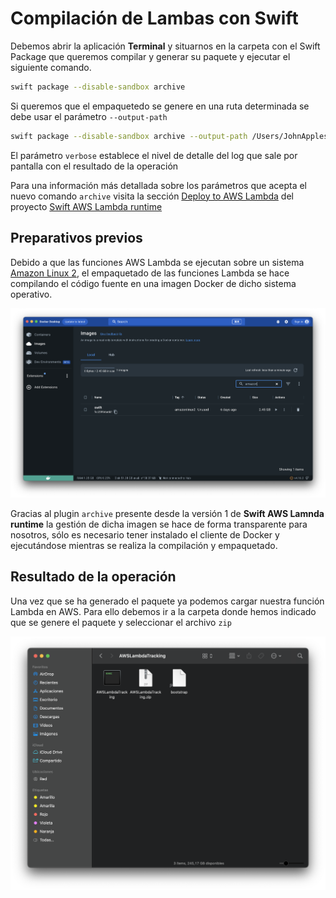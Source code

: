 # Compilación de Lambas con Swift

Debemos abrir la aplicación **Terminal** y situarnos en la carpeta con el Swift Package que queremos compilar y generar su paquete y ejecutar el siguiente comando.

```zsh
swift package --disable-sandbox archive 
```

Si queremos que el empaquetedo se genere en una ruta determinada se debe usar el parámetro `--output-path`

```zsh
swift package --disable-sandbox archive --output-path /Users/JohnAppleseed/Desktop --verbose 2
```

El parámetro `verbose` establece el nivel de detalle del log que sale por pantalla con el resultado de la operación

Para una información más detallada sobre los parámetros que acepta el nuevo comando `archive` visita la sección [Deploy to AWS Lambda](https://github.com/swift-server/swift-aws-lambda-runtime#deploying-to-aws-lambda) del proyecto [Swift AWS Lambda runtime](https://github.com/swift-server/swift-aws-lambda-runtime)

## Preparativos previos

Debido a que las funciones AWS Lambda se ejecutan sobre un sistema [Amazon Linux 2](https://aws.amazon.com/es/amazon-linux-2/?amazon-linux-whats-new.sort-by=item.additionalFields.postDateTime&amazon-linux-whats-new.sort-order=desc), el empaquetado de las funciones Lambda se hace compilando el código fuente en una imagen Docker de dicho sistema operativo.

![Docker con Amazon Linux 2](https://github.com/fitomad/TechTalk-AWS-Lamba-Swift/raw/main/Documentation/Images/Docker.png)

Gracias al plugin `archive` presente desde la versión 1 de **Swift AWS Lamnda runtime** la gestión de dicha imagen se hace de forma transparente para nosotros, sólo es necesario tener instalado el cliente de Docker y ejecutándose mientras se realiza la compilación y empaquetado.

## Resultado de la operación

Una vez que se ha generado el paquete ya podemos cargar nuestra función Lambda en AWS. Para ello debemos ir a la carpeta donde hemos indicado que se genere el paquete y seleccionar el archivo `zip`

![Terminal-Empaquetado](https://github.com/fitomad/TechTalk-AWS-Lamba-Swift/raw/main/Documentation/Images/Lambda-Paquete.png)
